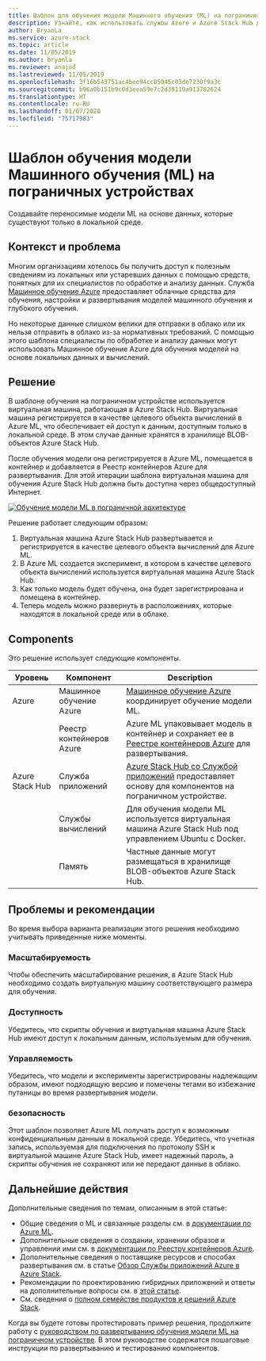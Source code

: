 ```yaml
---
title: Шаблон для обучения модели Машинного обучения (ML) на пограничном устройстве с использованием Azure и Azure Stack Hub.
description: Узнайте, как использовать службы Azure и Azure Stack Hub для обучения модели ML на пограничном устройстве.
author: BryanLa
ms.service: azure-stack
ms.topic: article
ms.date: 11/05/2019
ms.author: bryanla
ms.reviewer: anajod
ms.lastreviewed: 11/05/2019
ms.openlocfilehash: 3f16b543751ac4bee94cc05045c03de7230f9a3c
ms.sourcegitcommit: b96a0b151b9c0d3eea59e7c2d39119a913782624
ms.translationtype: HT
ms.contentlocale: ru-RU
ms.lasthandoff: 01/07/2020
ms.locfileid: "75717983"
---
```

# <a name="train-machine-learning-ml-model-at-the-edge-pattern"></a>Шаблон обучения модели Машинного обучения (ML) на пограничных устройствах

Создавайте переносимые модели ML на основе данных, которые существуют только в локальной среде.

## <a name="context-and-problem"></a>Контекст и проблема

Многим организациям хотелось бы получить доступ к полезным сведениям из локальных или устаревших данных с помощью средств, понятных для их специалистов по обработке и анализу данных. Служба [Машинное обучение Azure](/azure/machine-learning/) предоставляет облачные средства для обучения, настройки и развертывания моделей машинного обучения и глубокого обучения.  

Но некоторые данные слишком велики для отправки в облако или их нельзя отправить в облако из-за нормативных требований. С помощью этого шаблона специалисты по обработке и анализу данных могут использовать Машинное обучение Azure для обучения моделей на основе локальных данных и вычислений. 

## <a name="solution"></a>Решение

В шаблоне обучения на пограничном устройстве используется виртуальная машина, работающая в Azure Stack Hub. Виртуальная машина регистрируется в качестве целевого объекта вычислений в Azure ML, что обеспечивает ей доступ к данным, доступным только в локальной среде. В этом случае данные хранятся в хранилище BLOB-объектов Azure Stack Hub. 

После обучения модели она регистрируется в Azure ML, помещается в контейнер и добавляется в Реестр контейнеров Azure для развертывания. Для этой итерации шаблона виртуальная машина для обучения Azure Stack Hub должна быть доступна через общедоступный Интернет. 

[![Обучение модели ML в пограничной архитектуре](media/pattern-train-ml-model-at-edge/solution-architecture.png)](media/pattern-train-ml-model-at-edge/solution-architecture.png)

Решение работает следующим образом: 

1. Виртуальная машина Azure Stack Hub развертывается и регистрируется в качестве целевого объекта вычислений для Azure ML.
2. В Azure ML создается эксперимент, в котором в качестве целевого объекта вычислений используется виртуальная машина Azure Stack Hub.
3. Как только модель будет обучена, она будет зарегистрирована и помещена в контейнер.
4. Теперь модель можно развернуть в расположениях, которые находятся в локальной среде или в облаке.

## <a name="components"></a>Components

Это решение использует следующие компоненты.

| Уровень | Компонент | Description |
|----------|-----------|-------------|
| Azure | Машинное обучение Azure | [Машинное обучение Azure](/azure/machine-learning/) координирует обучение модели ML. |
| | Реестр контейнеров Azure | Azure ML упаковывает модель в контейнер и сохраняет ее в [Реестре контейнеров Azure](/azure/container-registry/) для развертывания.|
| Azure Stack Hub | Служба приложений | [Azure Stack Hub со Службой приложений](/azure-stack/operator/azure-stack-app-service-overview) предоставляет основу для компонентов на пограничном устройстве. |
| | Службы вычислений | Для обучения модели ML используется виртуальная машина Azure Stack Hub под управлением Ubuntu с Docker. |
| | Память | Частные данные могут размещаться в хранилище BLOB-объектов Azure Stack Hub. |

## <a name="issues-and-considerations"></a>Проблемы и рекомендации

Во время выбора варианта реализации этого решения необходимо учитывать приведенные ниже моменты.

### <a name="scalability"></a>Масштабируемость 

Чтобы обеспечить масштабирование решения, в Azure Stack Hub необходимо создать виртуальную машину соответствующего размера для обучения.

### <a name="availability"></a>Доступность

Убедитесь, что скрипты обучения и виртуальная машина Azure Stack Hub имеют доступ к локальным данным, используемым для обучения.

### <a name="manageability"></a>Управляемость

Убедитесь, что модели и эксперименты зарегистрированы надлежащим образом, имеют подходящую версию и помечены тегами во избежание путаницы во время развертывания модели. 

### <a name="security"></a>безопасность

Этот шаблон позволяет Azure ML получать доступ к возможным конфиденциальным данным в локальной среде. Убедитесь, что учетная запись, используемая для подключения по протоколу SSH к виртуальной машине Azure Stack Hub, имеет надежный пароль, а скрипты обучения не сохраняют или не передают данные в облако. 

## <a name="next-steps"></a>Дальнейшие действия

Дополнительные сведения по темам, описанным в этой статье:
- Общие сведения о ML и связанные разделы см. в [документации по Azure ML](/azure/machine-learning).
- Дополнительные сведения о создании, хранении образов и управлении ими см. в [документации по Реестру контейнеров Azure](/azure/container-registry/).
- Дополнительные сведения о поставщике ресурсов и способах развертывания см. в статье [Обзор Службы приложений Azure в Azure Stack](/azure-stack/operator/azure-stack-app-service-overview).
- Рекомендации по проектированию гибридных приложений и ответы на дополнительные вопросы см. в [этой статье](overview-app-design-considerations.md).
- См. сведения о [полном семействе продуктов и решений Azure Stack](/azure-stack).

Когда вы будете готовы протестировать пример решения, продолжите работу с [руководством по развертыванию обучения модели ML на пограничном устройстве](https://aka.ms/edgetrainingdeploy). В этом руководстве содержатся пошаговые инструкции по развертыванию и тестированию компонентов.